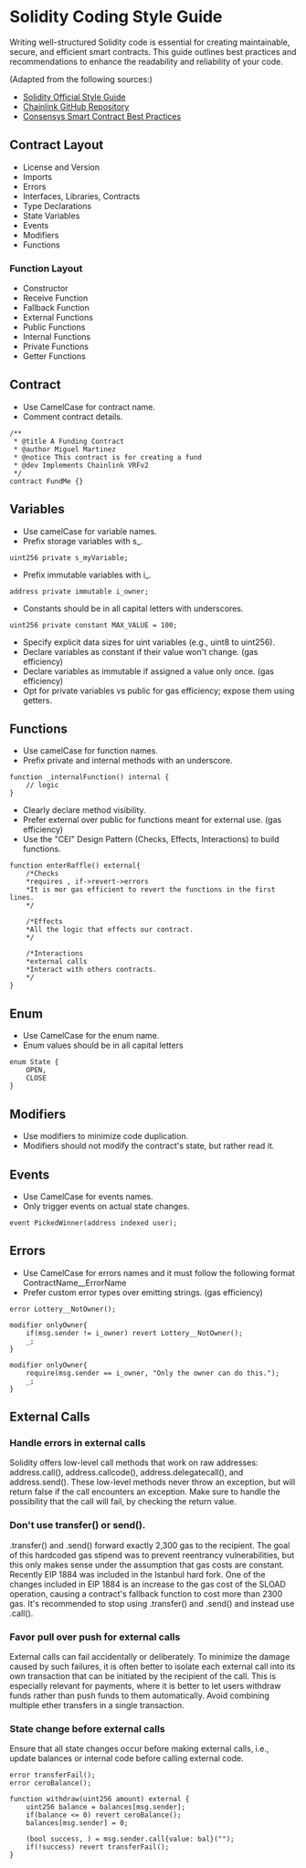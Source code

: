 # Solidity Coding Style Guide

Writing well-structured Solidity code is essential for creating maintainable, secure, and efficient smart contracts. This guide outlines best practices and recommendations to enhance the readability and reliability of your code.


(Adapted from the following sources:)

* [Solidity Official Style Guide](https://docs.soliditylang.org/en/v0.8.0/style-guide.html#)
* [Chainlink GitHub Repository](https://github.com/smartcontractkit/chainlink/blob/2.3.0-hotfix-Op/contracts/STYLE.md)
* [Consensys Smart Contract Best Practices](https://consensys.github.io/smart-contract-best-practices/)

## Contract Layout
* License and Version
* Imports
* Errors
* Interfaces, Libraries, Contracts
* Type Declarations
* State Variables
* Events
* Modifiers
* Functions

### Function Layout
* Constructor
* Receive Function
* Fallback Function
* External Functions
* Public Functions
* Internal Functions
* Private Functions
* Getter Functions

## Contract
* Use CamelCase for contract name.
* Comment contract details.
```Solidity
/**
 * @title A Funding Contract
 * @author Miguel Martinez
 * @notice This contract is for creating a fund
 * @dev Implements Chainlink VRFv2
 */
contract FundMe {}
```
  
## Variables
* Use camelCase for variable names.
* Prefix storage variables with s_.
```Solidity
uint256 private s_myVariable;
```
* Prefix immutable variables with i_.
```Solidity
address private immutable i_owner;
```
* Constants should be in all capital letters with underscores.
```Solidity
uint256 private constant MAX_VALUE = 100;
```
* Specify explicit data sizes for uint variables (e.g., uint8 to uint256).
* Declare variables as constant if their value won't change. (gas efficiency)
* Declare variables as immutable if assigned a value only once. (gas efficiency)
* Opt for private variables vs public for gas efficiency; expose them using getters.

## Functions
* Use camelCase for function names.
* Prefix private and internal methods with an underscore.
```Solidity
function _internalFunction() internal {
    // logic
}
```
* Clearly declare method visibility.
* Prefer external over public for functions meant for external use. (gas efficiency)
* Use the "CEI" Design Pattern (Checks, Effects, Interactions) to build functions.
```Solidity
function enterRaffle() external{
    /*Checks
    *requires , if->revert->errors
    *It is mor gas efficient to revert the functions in the first lines.
    */

    /*Effects
    *All the logic that effects our contract.
    */

    /*Interactions
    *external calls
    *Interact with others contracts.
    */
}
```


## Enum
* Use CamelCase for the enum name.
* Enum values should be in all capital letters
```Solidity
enum State {
    OPEN,
    CLOSE
}
```

## Modifiers
* Use modifiers to minimize code duplication.
* Modifiers should not modify the contract's state, but rather read it.


## Events
* Use CamelCase for events names.
* Only trigger events on actual state changes.
```Solidity
event PickedWinner(address indexed user);
```

## Errors
* Use CamelCase for errors names and it must follow the following format ContractName__ErrorName
* Prefer custom error types over emitting strings. (gas efficiency)
```Solidity
error Lottery__NotOwner();

modifier onlyOwner{
    if(msg.sender != i_owner) revert Lottery__NotOwner();
    _;
}

modifier onlyOwner{
    require(msg.sender == i_owner, "Only the owner can do this.");   
    _;
}
```

## External Calls

### Handle errors in external calls

Solidity offers low-level call methods that work on raw addresses: address.call(), address.callcode(), address.delegatecall(), and address.send(). These low-level methods never throw an exception, but will return false if the call encounters an exception. Make sure to handle the possibility that the call will fail, by checking the return value.

### Don't use transfer() or send().

.transfer() and .send() forward exactly 2,300 gas to the recipient. The goal of this hardcoded gas stipend was to prevent reentrancy vulnerabilities, but this only makes sense under the assumption that gas costs are constant. Recently EIP 1884 was included in the Istanbul hard fork. One of the changes included in EIP 1884 is an increase to the gas cost of the SLOAD operation, causing a contract's fallback function to cost more than 2300 gas. It's recommended to stop using .transfer() and .send() and instead use .call().

### Favor pull over push for external calls

External calls can fail accidentally or deliberately. To minimize the damage caused by such failures, it is often better to isolate each external call into its own transaction that can be initiated by the recipient of the call. This is especially relevant for payments, where it is better to let users withdraw funds rather than push funds to them automatically. Avoid combining multiple ether transfers in a single transaction.

### State change before external calls

Ensure that all state changes occur before making external calls, i.e., update balances or internal code before calling external code.

```Solidity
error transferFail();
error ceroBalance();

function withdraw(uint256 amount) external {
    uint256 balance = balances[msg.sender];
    if(balance <= 0) revert ceroBalance();
    balances[msg.sender] = 0;

    (bool success, ) = msg.sender.call{value: bal}("");
    if(!success) revert transferFail();
}
```
